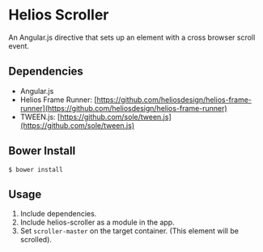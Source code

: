 # Helios Scroller

An Angular.js directive that sets up an element with a cross browser scroll event.

## Dependencies

* Angular.js
* Helios Frame Runner: [https://github.com/heliosdesign/helios-frame-runner](https://github.com/heliosdesign/helios-frame-runner)
* TWEEN.js: [https://github.com/sole/tween.js](https://github.com/sole/tween.js)

## Bower Install
	
	$ bower install

## Usage

1. Include dependencies.
2. Include helios-scroller as a module in the app.
3. Set `scroller-master` on the target container. (This element will be scrolled).

